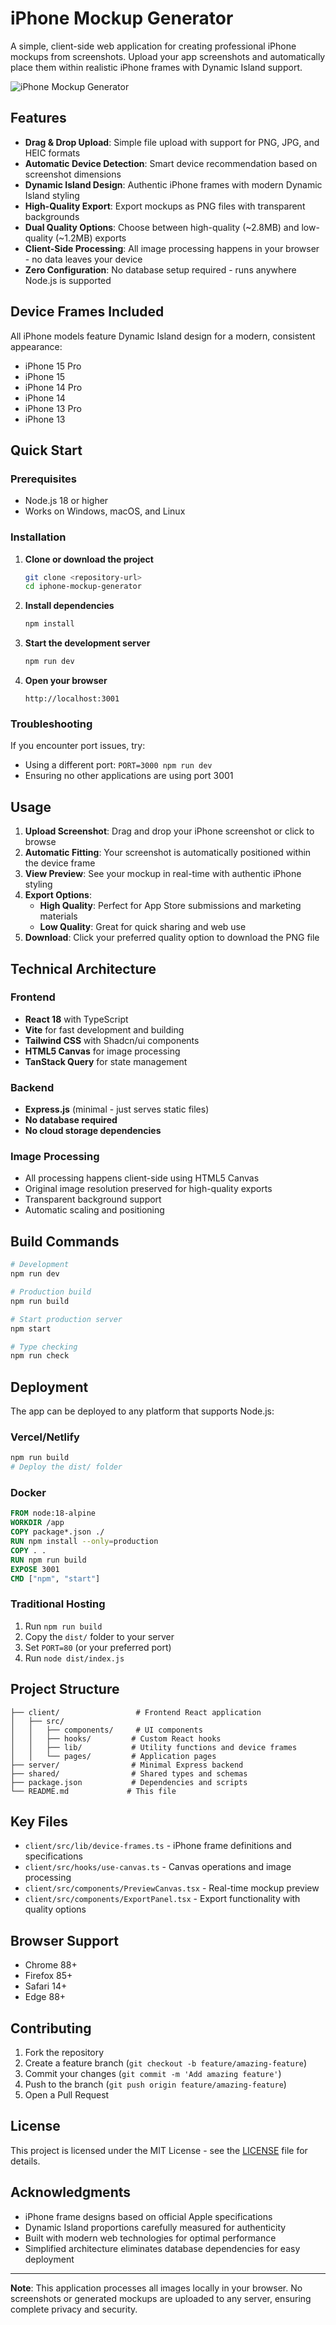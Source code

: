 # iPhone Mockup Generator

A simple, client-side web application for creating professional iPhone mockups from screenshots. Upload your app screenshots and automatically place them within realistic iPhone frames with Dynamic Island support.

![iPhone Mockup Generator](generated-icon.png)

## Features

- **Drag & Drop Upload**: Simple file upload with support for PNG, JPG, and HEIC formats
- **Automatic Device Detection**: Smart device recommendation based on screenshot dimensions
- **Dynamic Island Design**: Authentic iPhone frames with modern Dynamic Island styling
- **High-Quality Export**: Export mockups as PNG files with transparent backgrounds
- **Dual Quality Options**: Choose between high-quality (~2.8MB) and low-quality (~1.2MB) exports
- **Client-Side Processing**: All image processing happens in your browser - no data leaves your device
- **Zero Configuration**: No database setup required - runs anywhere Node.js is supported

## Device Frames Included

All iPhone models feature Dynamic Island design for a modern, consistent appearance:
- iPhone 15 Pro
- iPhone 15  
- iPhone 14 Pro
- iPhone 14
- iPhone 13 Pro
- iPhone 13

## Quick Start

### Prerequisites
- Node.js 18 or higher
- Works on Windows, macOS, and Linux

### Installation

1. **Clone or download the project**
   ```bash
   git clone <repository-url>
   cd iphone-mockup-generator
   ```

2. **Install dependencies**
   ```bash
   npm install
   ```

3. **Start the development server**
   ```bash
   npm run dev
   ```

4. **Open your browser**
   ```
   http://localhost:3001
   ```

### Troubleshooting

If you encounter port issues, try:
- Using a different port: `PORT=3000 npm run dev`
- Ensuring no other applications are using port 3001

## Usage

1. **Upload Screenshot**: Drag and drop your iPhone screenshot or click to browse
2. **Automatic Fitting**: Your screenshot is automatically positioned within the device frame
3. **View Preview**: See your mockup in real-time with authentic iPhone styling
4. **Export Options**: 
   - **High Quality**: Perfect for App Store submissions and marketing materials
   - **Low Quality**: Great for quick sharing and web use
5. **Download**: Click your preferred quality option to download the PNG file

## Technical Architecture

### Frontend
- **React 18** with TypeScript
- **Vite** for fast development and building
- **Tailwind CSS** with Shadcn/ui components
- **HTML5 Canvas** for image processing
- **TanStack Query** for state management

### Backend
- **Express.js** (minimal - just serves static files)
- **No database required**
- **No cloud storage dependencies**

### Image Processing
- All processing happens client-side using HTML5 Canvas
- Original image resolution preserved for high-quality exports
- Transparent background support
- Automatic scaling and positioning

## Build Commands

```bash
# Development
npm run dev

# Production build
npm run build

# Start production server
npm start

# Type checking
npm run check
```

## Deployment

The app can be deployed to any platform that supports Node.js:

### Vercel/Netlify
```bash
npm run build
# Deploy the dist/ folder
```

### Docker
```dockerfile
FROM node:18-alpine
WORKDIR /app
COPY package*.json ./
RUN npm install --only=production
COPY . .
RUN npm run build
EXPOSE 3001
CMD ["npm", "start"]
```

### Traditional Hosting
1. Run `npm run build`
2. Copy the `dist/` folder to your server
3. Set `PORT=80` (or your preferred port)
4. Run `node dist/index.js`

## Project Structure

```
├── client/                 # Frontend React application
│   ├── src/
│   │   ├── components/     # UI components
│   │   ├── hooks/         # Custom React hooks
│   │   ├── lib/           # Utility functions and device frames
│   │   └── pages/         # Application pages
├── server/                # Minimal Express backend
├── shared/                # Shared types and schemas
├── package.json           # Dependencies and scripts
└── README.md             # This file
```

## Key Files

- `client/src/lib/device-frames.ts` - iPhone frame definitions and specifications
- `client/src/hooks/use-canvas.ts` - Canvas operations and image processing
- `client/src/components/PreviewCanvas.tsx` - Real-time mockup preview
- `client/src/components/ExportPanel.tsx` - Export functionality with quality options

## Browser Support

- Chrome 88+
- Firefox 85+
- Safari 14+
- Edge 88+

## Contributing

1. Fork the repository
2. Create a feature branch (`git checkout -b feature/amazing-feature`)
3. Commit your changes (`git commit -m 'Add amazing feature'`)
4. Push to the branch (`git push origin feature/amazing-feature`)
5. Open a Pull Request

## License

This project is licensed under the MIT License - see the [LICENSE](LICENSE) file for details.

## Acknowledgments

- iPhone frame designs based on official Apple specifications
- Dynamic Island proportions carefully measured for authenticity
- Built with modern web technologies for optimal performance
- Simplified architecture eliminates database dependencies for easy deployment

---

**Note**: This application processes all images locally in your browser. No screenshots or generated mockups are uploaded to any server, ensuring complete privacy and security.